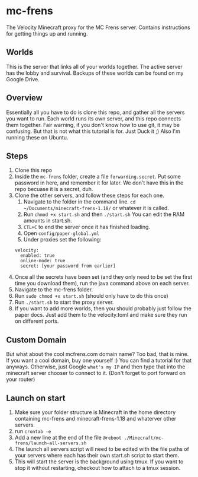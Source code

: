 # mc-frens

The Velocity Minecraft proxy for the MC Frens server. Contains instructions for getting things up and running.

## Worlds
This is the server that links all of your worlds together. The active server has the lobby and survival. Backups of these worlds can be found on my Google Drive.

## Overview
Essentially all you have to do is clone this repo, and gather all the servers you want to run. Each world runs its own server, and this repo connects them together. Fair warning, if you don't know how to use git, it may be confusing. But that is not what this tutorial is for. Just Duck it ;) Also I'm running these on Ubuntu.

## Steps
1. Clone this repo
2. Inside the `mc-frens` folder, create a file `forwarding.secret`. Put some password in here, and remember it for later. We don't have this in the repo becuase it is a secret, duh.
2. Clone the other servers, and follow these steps for each one.
    1. Navigate to the folder in the command line. `cd ~/Documents/minecraft-frens-1.18/` or whatever it is called.
    2. Run `chmod +x start.sh` and then `./start.sh` You can edit the RAM amounts in start.sh. 
    3. `CTL+C` to end the server once it has finished loading.
    4. Open `config/paper-global.yml`
    5. Under proxies set the following:
      ```
      velocity:
    	enabled: true
    	online-mode: true
    	secret: [your password from earlier]
      ```
3. Once all the secrets have been set (and they only need to be set the first time you download them), run the java command above on each server.
4. Navigate to the mc-frens folder.
5. Run `sudo chmod +x start.sh` (should only have to do this once)
6. Run `./start.sh` to start the proxy server.
7. If you want to add more worlds, then you should probably just follow the paper docs. Just add them to the velocity.toml and make sure they run on different ports.

## Custom Domain
But what about the cool mcfrens.com domain name? Too bad, that is mine. If you want a cool domain, buy one yourself :) You can find a tutorial for that anyways. Otherwise, just Google `what's my IP` and then type that into the minecraft server chooser to connect to it. (Don't forget to port forward on your router)

## Launch on start

1. Make sure your folder structure is Minecraft in the home directory containing mc-frens and minecraft-frens-1.18 and whaterver other servers.
2. run `crontab -e`
3. Add a new line at the end of the file `@reboot ./Minecraft/mc-frens/launch-all-servers.sh`
4. The launch all servers script will need to be edited with the file paths of your servers where each has their own start.sh script to start them.
4. This will start the server is the background using tmux. If you want to stop it without restarting, checkout how to attach to a tmux session.
